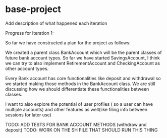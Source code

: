 # base-project

Add description of what happened each iteration


Progress for Iteration 1:

So far we have constructed a plan for the project as follows:

We created a parent class BankAccount which will be the parent classes of future bank account types. 
So far we have started SavingsAccount, I think we can try to also implement RetirementAccount and CheckingAccount as other account types.

Every Bank account has core functionalities like deposit and withdrawal so we started making those 
methods in the BankAccount class. We are still discussing how we should differentiate these functionalities between classes. 

I want to also explore the potential of user profiles ( so a user can have multiple accounts) and other features as well(like filing info between sessions for later use)

TODO: ADD TESTS FOR BANK ACCOUNT METHODS (withdraw and deposit)
TODO: WORK ON THE SH FILE THAT SHOULD RUN THIS THING